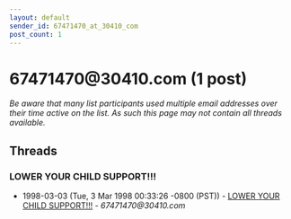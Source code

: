 ```yaml
---
layout: default
sender_id: 67471470_at_30410_com
post_count: 1
---
```


# 67471470<span>@</span>30410.com (1 post)

_Be aware that many list participants used multiple email addresses over their time active on the list. As such this page may not contain all threads available._

## Threads

### LOWER YOUR CHILD SUPPORT!!!
+ 1998-03-03 (Tue, 3 Mar 1998 00:33:26 -0800 (PST)) - [LOWER YOUR CHILD SUPPORT!!!](/archive/1998/03/565546e884ef56a3b7957b1637f3999c0075430ab845711a898df4501359f40e) - _67471470@30410.com_

